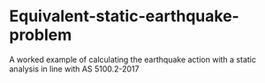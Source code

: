 # Equivalent-static-earthquake-problem
 A worked example of calculating the earthquake action with a static analysis in line with AS 5100.2-2017
